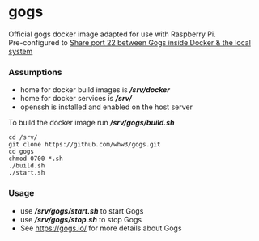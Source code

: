 # gogs
Official gogs docker image adapted for use with Raspberry Pi.<br/>
Pre-configured to [Share port 22 between Gogs inside Docker & the local system](http://www.ateijelo.com/blog/2016/07/09/share-port-22-between-docker-gogs-ssh-and-local-system)

### Assumptions
* home for docker build images is ***/srv/docker***
* home for docker services is ***/srv/***
* openssh is installed and enabled on the host server

To build the docker image run ***/srv/gogs/build.sh***
```
cd /srv/
git clone https://github.com/whw3/gogs.git
cd gogs
chmod 0700 *.sh
./build.sh
./start.sh
```
### Usage
* use ***/srv/gogs/start.sh*** to start Gogs
* use ***/srv/gogs/stop.sh*** to stop Gogs
* See https://gogs.io/ for more details about Gogs

